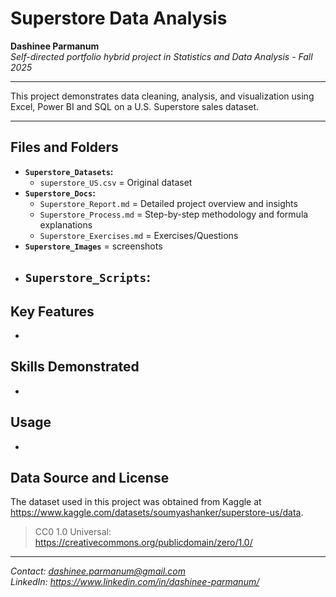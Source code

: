 # Superstore Data Analysis

**Dashinee Parmanum**  
*Self-directed portfolio hybrid project in Statistics and Data Analysis - Fall 2025*

---

This project demonstrates data cleaning, analysis, and visualization using Excel, Power BI and SQL on a U.S. Superstore sales dataset.

---

## Files and Folders
- **`Superstore_Datasets`:**
  - `superstore_US.csv` = Original dataset
- **`Superstore_Docs`:**
  - `Superstore_Report.md` = Detailed project overview and insights
  - `Superstore_Process.md` = Step-by-step methodology and formula explanations
  - `Superstore_Exercises.md` = Exercises/Questions
- **`Superstore_Images`** = screenshots
- **`Superstore_Scripts`:**
  -  

## Key Features
- 

## Skills Demonstrated
-

## Usage
- 

## Data Source and License
The dataset used in this project was obtained from Kaggle at https://www.kaggle.com/datasets/soumyashanker/superstore-us/data.
> CC0 1.0 Universal: https://creativecommons.org/publicdomain/zero/1.0/

---
*Contact: dashinee.parmanum@gmail.com*  
*LinkedIn: https://www.linkedin.com/in/dashinee-parmanum/*
